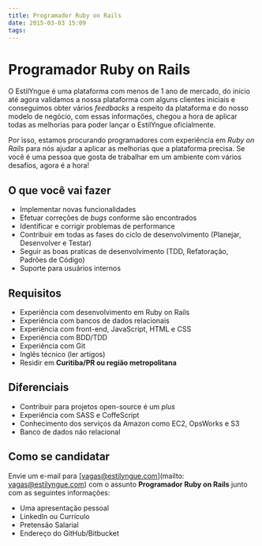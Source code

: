 ```yaml
---
title: Programador Ruby on Rails
date: 2015-03-03 15:09
tags:
---
```


# Programador Ruby on Rails

O EstilYngue é uma plataforma com menos de 1 ano de mercado, do início até agora validamos a nossa plataforma
com alguns clientes iniciais e conseguimos obter vários _feedbacks_ a respeito da plataforma e do nosso modelo de negócio,
com essas informações, chegou a hora de aplicar todas as melhorias para poder lançar o EstilYngue oficialmente.

Por isso, estamos procurando programadores com experiência em *Ruby on Rails* para nós ajudar a aplicar as melhorias
que a plataforma precisa. Se você é uma pessoa que gosta de trabalhar em um ambiente com vários desafios, agora é a hora!

## O que você vai fazer

* Implementar novas funcionalidades
* Efetuar correções de *bugs* conforme são encontrados
* Identificar e corrigir problemas de performance
* Contribuir em todas as fases do ciclo de desenvolvimento (Planejar, Desenvolver e Testar)
* Seguir as boas praticas de desenvolvimento (TDD, Refatoração, Padrões de Código)
* Suporte para usuários internos

## Requisitos

* Experiência com desenvolvimento em Ruby on Rails
* Experiência com bancos de dados relacionais
* Experiência com front-end, JavaScript, HTML e CSS
* Experiência com BDD/TDD
* Experiência com Git
* Inglês técnico (ler artigos)
* Residir em **Curitiba/PR ou região metropolitana**

## Diferenciais

* Contribuir para projetos open-source é um _plus_
* Experiência com SASS e CoffeScript
* Conhecimento dos serviços da Amazon como EC2, OpsWorks e S3
* Banco de dados não relacional

## Como se candidatar

Envie um e-mail para [vagas@estilyngue.com](mailto: vagas@estilyngue.com) com o assunto **Programador Ruby on Rails** junto com as seguintes informações:

* Uma apresentação pessoal
* LinkedIn ou Currículo
* Pretensão Salarial
* Endereço do GitHub/Bitbucket
